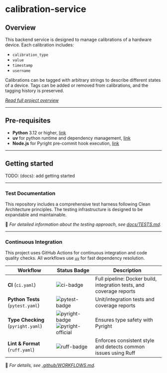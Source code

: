 # calibration-service

## Overview

This backend service is designed to manage calibrations of a hardware device. Each calibration includes:

- `calibration_type`
- `value`
- `timestamp`
- `username`

Calibrations can be tagged with arbitrary strings to describe different states of a device. Tags can be added or removed
from calibrations, and the tagging history is preserved.

_[Read full project overview](docs/PROJECT.md)_

---

## Pre-requisites

- **Python** 3.12 or higher, [link][python]
- **uv** for python runtime and dependency management, [link][uv]
- **Node.js** for Pyright pre-commit hook execution, [link][pyright]

---

## Getting started

TODO: (docs): add getting started

---

### Test Documentation

This repository includes a comprehensive test harness following Clean Architecture principles.
The testing infrastructure is designed to be expandable and maintainable.

🧠 _For detailed information about the testing approach, see [docs/TESTS.md](docs/TESTS.md)._

---

### Continuous Integration

This project uses GitHub Actions for continuous integration and code quality checks.
All workflows use [`uv`][uv] for fast dependency resolution.

| Workflow                           | Status Badge                         | Description                                                          |
|------------------------------------|--------------------------------------|----------------------------------------------------------------------|
| **CI** (`ci.yaml`)                 | ![ci-badge]                          | Full pipeline: Docker build, integration tests, and coverage reports |
| **Python Tests** (`pytest.yaml`)   | ![pytest-badge]                      | Unit/integration tests and coverage reports                          |
| **Type Checking** (`pyright.yaml`) | ![pyright-badge] ![pyright-official] | Ensures type safety with Pyright                                     |
| **Lint & Format** (`ruff.yaml`)    | ![ruff-badge]                        | Enforces consistent style and detects common issues using Ruff       |

🧠 _For details, see [.github/WORKFLOWS.md](.github/WORKFLOWS.md)._

<!-- Badge references -->

[ci-badge]: https://github.com/el-besto/calibration-service/actions/workflows/ci.yaml/badge.svg

[pytest-badge]: https://github.com/el-besto/calibration-service/actions/workflows/pytest.yaml/badge.svg

[pyright-badge]: https://github.com/el-besto/calibration-service/actions/workflows/pyright.yaml/badge.svg

[pyright-official]: https://microsoft.github.io/pyright/img/pyright_badge.svg

[ruff-badge]: https://github.com/el-besto/calibration-service/actions/workflows/ruff.yaml/badge.svg

<!-- link helpers below -->

[python]: https://www.python.org/downloads/

[uv]: https://docs.astral.sh/uv/

[pyright]: https://microsoft.github.io/pyright/#/installation
